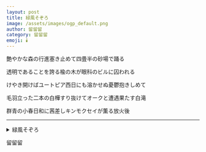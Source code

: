 ```yaml
---
layout: post
title: 緑風そぞろ
image: /assets/images/ogp_default.png
author: 留留留
category: 留留留
emoji: 🕯️
---
```


<div class="tanka-area"><div class="tanka">
<p>艶やかな森の行進塞き止めて四畳半の砂場で踊る</p>

<p>透明であることを誇る楡の木が眼科のビルに囚われる</p>

<p>けやき開けばユートピア西日にも溶かせぬ憂鬱抱きしめて</p>

<p>毛羽立った二本の白樺すり抜けてオークと遭遇果たす白滝</p>

<p>群青の小春日和に茜差しキンモクセイが薫る放火後</p>

</div></div>

---

<details><summary>緑風そぞろ</summary>
艶やかな森の行進塞き止めて四畳半の砂場で踊る<br/>
透明であることを誇る楡の木が眼科のビルに囚われる<br/>
けやき開けばユートピア西日にも溶かせぬ憂鬱抱きしめて<br/>
毛羽立った二本の白樺すり抜けてオークと遭遇果たす白滝<br/>
群青の小春日和に茜差しキンモクセイが薫る放火後<br/>
<br/>

</details>

留留留
